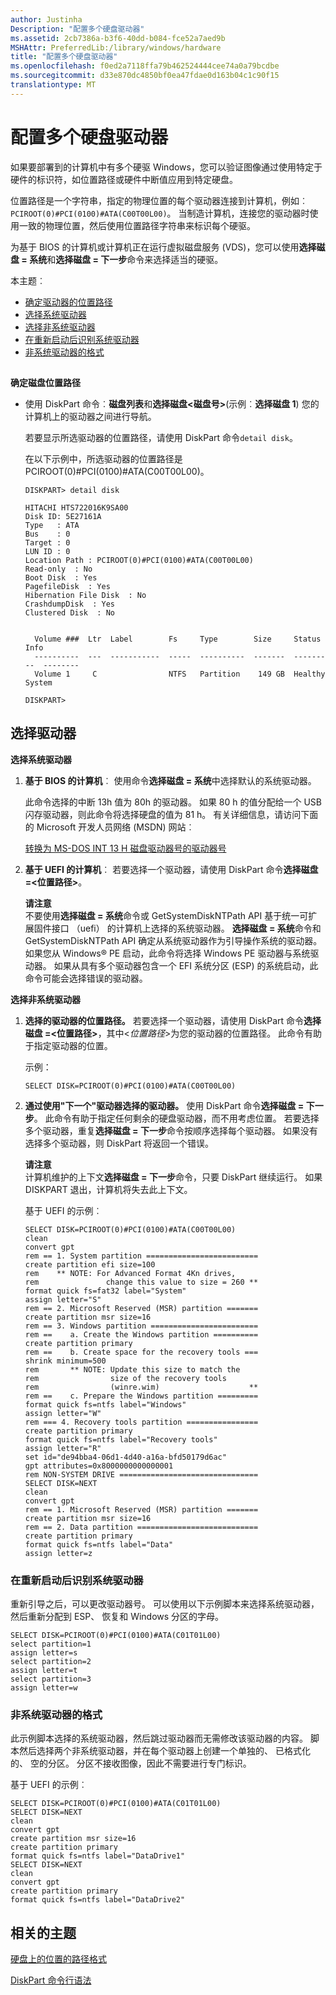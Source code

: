 ```yaml
---
author: Justinha
Description: "配置多个硬盘驱动器"
ms.assetid: 2cb7386a-b3f6-40dd-b084-fce52a7aed9b
MSHAttr: PreferredLib:/library/windows/hardware
title: "配置多个硬盘驱动器"
ms.openlocfilehash: f0ed2a7118ffa79b462524444cee74a0a79bcdbe
ms.sourcegitcommit: d33e870dc4850bf0ea47fdae0d163b04c1c90f15
translationtype: MT
---
```

# <a name="configure-multiple-hard-drives"></a>配置多个硬盘驱动器


如果要部署到的计算机中有多个硬驱 Windows，您可以验证图像通过使用特定于硬件的标识符，如位置路径或硬件中断值应用到特定硬盘。

位置路径是一个字符串，指定的物理位置的每个驱动器连接到计算机，例如︰ `PCIROOT(0)#PCI(0100)#ATA(C00T00L00)`。 当制造计算机，连接您的驱动器时使用一致的物理位置，然后使用位置路径字符串来标识每个硬驱。

为基于 BIOS 的计算机或计算机正在运行虚拟磁盘服务 (VDS)，您可以使用**选择磁盘 = 系统**和**选择磁盘 = 下一步**命令来选择适当的硬驱。

本主题︰

-   [确定驱动器的位置路径](#identifyingdisklocationpath)
-   [选择系统驱动器](#selectingsystemdisk)
-   [选择非系统驱动器](#selectingnonsystemdisks)
-   [在重新启动后识别系统驱动器](#exampleidentifyingsystemdiskafterreboot)
-   [非系统驱动器的格式](#exampleformattingnonsystemdisks)

## <span id="IdentifyingDiskLocationPath"></span><span id="identifyingdisklocationpath"></span><span id="IDENTIFYINGDISKLOCATIONPATH"></span>


 **确定磁盘位置路径**

-   使用 DiskPart 命令︰**磁盘列表**和**选择磁盘&lt;磁盘号&gt;**(示例︰**选择磁盘 1**) 您的计算机上的驱动器之间进行导航。

    若要显示所选驱动器的位置路径，请使用 DiskPart 命令`detail disk`。

    在以下示例中，所选驱动器的位置路径是 PCIROOT(0)\#PCI(0100)\#ATA(C00T00L00)。

    ``` syntax
    DISKPART> detail disk

    HITACHI HTS722016K9SA00
    Disk ID: 5E27161A
    Type   : ATA
    Bus    : 0
    Target : 0
    LUN ID : 0
    Location Path : PCIROOT(0)#PCI(0100)#ATA(C00T00L00)
    Read-only  : No
    Boot Disk  : Yes
    PagefileDisk  : Yes
    Hibernation File Disk  : No
    CrashdumpDisk  : Yes
    Clustered Disk  : No


      Volume ###  Ltr  Label        Fs     Type        Size     Status     Info
      ----------  ---  -----------  -----  ----------  -------  ---------  --------
      Volume 1     C                NTFS   Partition    149 GB  Healthy    System

    DISKPART>
    ```

## <a name="span-idselectingdrivesspanspan-idselectingdrivesspanspan-idselectingdrivesspanselecting-drives"></a><span id="Selecting_Drives"></span><span id="selecting_drives"></span><span id="SELECTING_DRIVES"></span>选择驱动器


<span id="SelectingSystemDisk"></span><span id="selectingsystemdisk"></span><span id="SELECTINGSYSTEMDISK"></span>
 **选择系统驱动器**

1.  **基于 BIOS 的计算机**︰ 使用命令**选择磁盘 = 系统**中选择默认的系统驱动器。

    此命令选择的中断 13h 值为 80h 的驱动器。 如果 80 h 的值分配给一个 USB 闪存驱动器，则此命令将选择硬盘的值为 81 h。 有关详细信息，请访问下面的 Microsoft 开发人员网络 (MSDN) 网站︰

    [转换为 MS-DOS INT 13 H 磁盘驱动器号的驱动器号](http://go.microsoft.com/fwlink/?LinkId=164574)

2.  **基于 UEFI 的计算机**︰ 若要选择一个驱动器，请使用 DiskPart 命令**选择磁盘 =&lt;位置路径&gt;**。

    **请注意**  
    不要使用**选择磁盘 = 系统**命令或 GetSystemDiskNTPath API 基于统一可扩展固件接口 （uefi） 的计算机上选择的系统驱动器。 **选择磁盘 = 系统**命令和 GetSystemDiskNTPath API 确定从系统驱动器作为引导操作系统的驱动器。 如果您从 Windows® PE 启动，此命令将选择 Windows PE 驱动器与系统驱动器。 如果从具有多个驱动器包含一个 EFI 系统分区 (ESP) 的系统启动，此命令可能会选择错误的驱动器。

     

<span id="SelectingNonSystemDisks"></span><span id="selectingnonsystemdisks"></span><span id="SELECTINGNONSYSTEMDISKS"></span>
 **选择非系统驱动器**

1.  **选择的驱动器的位置路径。** 若要选择一个驱动器，请使用 DiskPart 命令**选择磁盘 =&lt;位置路径&gt;**，其中&lt;*位置路径*&gt;为您的驱动器的位置路径。 此命令有助于指定驱动器的位置。

    示例：

    ``` syntax
    SELECT DISK=PCIROOT(0)#PCI(0100)#ATA(C00T00L00)
    ```

2.  **通过使用"下一个"驱动器选择的驱动器。** 使用 DiskPart 命令**选择磁盘 = 下一步**。 此命令有助于指定任何剩余的硬盘驱动器，而不用考虑位置。 若要选择多个驱动器，重复**选择磁盘 = 下一步**命令按顺序选择每个驱动器。 如果没有选择多个驱动器，则 DiskPart 将返回一个错误。

    **请注意**  
    计算机维护的上下文**选择磁盘 = 下一步**命令，只要 DiskPart 继续运行。 如果 DISKPART 退出，计算机将失去此上下文。

     

    基于 UEFI 的示例︰

    ``` syntax
    SELECT DISK=PCIROOT(0)#PCI(0100)#ATA(C00T00L00)
    clean
    convert gpt
    rem == 1. System partition =========================
    create partition efi size=100
    rem    ** NOTE: For Advanced Format 4Kn drives,
    rem               change this value to size = 260 ** 
    format quick fs=fat32 label="System"
    assign letter="S"
    rem == 2. Microsoft Reserved (MSR) partition =======
    create partition msr size=16
    rem == 3. Windows partition ========================
    rem ==    a. Create the Windows partition ==========
    create partition primary 
    rem ==    b. Create space for the recovery tools ===
    shrink minimum=500
    rem       ** NOTE: Update this size to match the
    rem                size of the recovery tools 
    rem                (winre.wim)                    **
    rem ==    c. Prepare the Windows partition ========= 
    format quick fs=ntfs label="Windows"
    assign letter="W"
    rem === 4. Recovery tools partition ================
    create partition primary
    format quick fs=ntfs label="Recovery tools"
    assign letter="R"
    set id="de94bba4-06d1-4d40-a16a-bfd50179d6ac"
    gpt attributes=0x8000000000000001
    rem NON-SYSTEM DRIVE ===============================
    SELECT DISK=NEXT
    clean
    convert gpt
    rem == 1. Microsoft Reserved (MSR) partition =======
    create partition msr size=16
    rem == 2. Data partition ===========================
    create partition primary
    format quick fs=ntfs label="Data"
    assign letter=z
    ```

### <a name="span-idexampleidentifyingsystemdiskafterrebootspanspan-idexampleidentifyingsystemdiskafterrebootspanspan-idexampleidentifyingsystemdiskafterrebootspanidentifying-the-system-drive-after-a-reboot"></a><span id="ExampleIdentifyingSystemDiskAfterReboot"></span><span id="exampleidentifyingsystemdiskafterreboot"></span><span id="EXAMPLEIDENTIFYINGSYSTEMDISKAFTERREBOOT"></span>在重新启动后识别系统驱动器

重新引导之后，可以更改驱动器号。 可以使用以下示例脚本来选择系统驱动器，然后重新分配到 ESP、 恢复和 Windows 分区的字母。

``` syntax
SELECT DISK=PCIROOT(0)#PCI(0100)#ATA(C01T01L00)
select partition=1
assign letter=s
select partition=2
assign letter=t
select partition=3
assign letter=w
```

### <a name="span-idexampleformattingnonsystemdisksspanspan-idexampleformattingnonsystemdisksspanspan-idexampleformattingnonsystemdisksspanformatting-non-system-drives"></a><span id="ExampleFormattingNonSystemDisks"></span><span id="exampleformattingnonsystemdisks"></span><span id="EXAMPLEFORMATTINGNONSYSTEMDISKS"></span>非系统驱动器的格式

此示例脚本选择的系统驱动器，然后跳过驱动器而无需修改该驱动器的内容。 脚本然后选择两个非系统驱动器，并在每个驱动器上创建一个单独的、 已格式化的、 空的分区。 分区不接收图像，因此不需要进行专门标识。

基于 UEFI 的示例︰

``` syntax
SELECT DISK=PCIROOT(0)#PCI(0100)#ATA(C01T01L00)
SELECT DISK=NEXT
clean
convert gpt
create partition msr size=16
create partition primary
format quick fs=ntfs label="DataDrive1"
SELECT DISK=NEXT
clean
convert gpt
create partition primary
format quick fs=ntfs label="DataDrive2"
```

## <a name="span-idrelatedtopicsspanrelated-topics"></a><span id="related_topics"></span>相关的主题


[硬盘上的位置的路径格式](hard-disk-location-path-format.md)

[DiskPart 命令行语法](http://go.microsoft.com/fwlink/?LinkId=128458)

 

 






